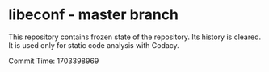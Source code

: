 # libeconf - master branch

This repository contains frozen state of the repository.
Its history is cleared. It is used only for static code
analysis with Codacy.

Commit Time: 1703398969